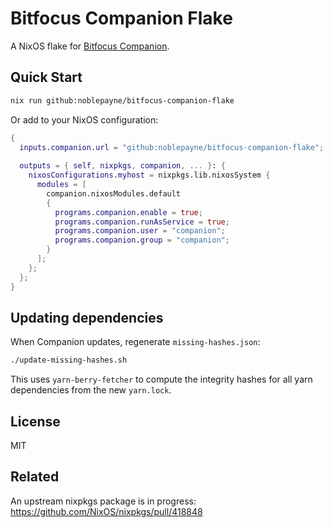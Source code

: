 # Bitfocus Companion Flake

A NixOS flake for [Bitfocus Companion](https://bitfocus.io/companion).

## Quick Start
```bash
nix run github:noblepayne/bitfocus-companion-flake
```

Or add to your NixOS configuration:
```nix
{
  inputs.companion.url = "github:noblepayne/bitfocus-companion-flake";
  
  outputs = { self, nixpkgs, companion, ... }: {
    nixosConfigurations.myhost = nixpkgs.lib.nixosSystem {
      modules = [
        companion.nixosModules.default
        {
          programs.companion.enable = true;
          programs.companion.runAsService = true;
          programs.companion.user = "companion";
          programs.companion.group = "companion";
        }
      ];
    };
  };
}
```

## Updating dependencies

When Companion updates, regenerate `missing-hashes.json`:
```bash
./update-missing-hashes.sh
```

This uses `yarn-berry-fetcher` to compute the integrity hashes for all yarn dependencies from the new `yarn.lock`.

## License

MIT

## Related

An upstream nixpkgs package is in progress: https://github.com/NixOS/nixpkgs/pull/418848
